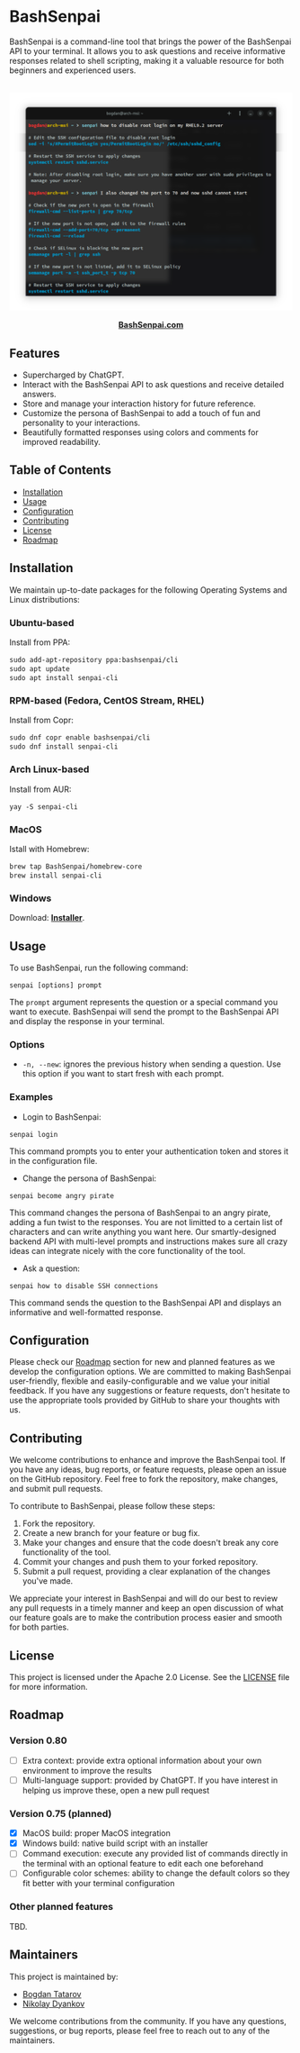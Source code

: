 # BashSenpai

BashSenpai is a command-line tool that brings the power of the BashSenpai API to your terminal. It allows you to ask questions and receive informative responses related to shell scripting, making it a valuable resource for both beginners and experienced users.

<div align="center">
    <br>
    <img src="media/screenshot.png" alt="Example usage of the BashSenpai command-line interface" title="BashSenpai in action">
</div>
<p align="center">
    <a href="https://bashsenpai.com/"><b>BashSenpai.com</b></a>
</p>


## Features

- Supercharged by ChatGPT.
- Interact with the BashSenpai API to ask questions and receive detailed answers.
- Store and manage your interaction history for future reference.
- Customize the persona of BashSenpai to add a touch of fun and personality to your interactions.
- Beautifully formatted responses using colors and comments for improved readability.

## Table of Contents

- [Installation](#installation)
- [Usage](#usage)
- [Configuration](#configuration)
- [Contributing](#contributing)
- [License](#license)
- [Roadmap](#roadmap)

## Installation

We maintain up-to-date packages for the following Operating Systems and Linux distributions:

### Ubuntu-based

Install from PPA:

```shell
sudo add-apt-repository ppa:bashsenpai/cli
sudo apt update
sudo apt install senpai-cli
```

### RPM-based (Fedora, CentOS Stream, RHEL)

Install from Copr:

```shell
sudo dnf copr enable bashsenpai/cli
sudo dnf install senpai-cli
```

### Arch Linux-based

Install from AUR:

```shell
yay -S senpai-cli
```

### MacOS

Istall with Homebrew:

```shell
brew tap BashSenpai/homebrew-core
brew install senpai-cli
```

### Windows

Download: **[Installer](https://github.com/BashSenpai/cli/releases/download/v0.72b/BashSenpaiSetup.exe)**.

## Usage

To use BashSenpai, run the following command:

```shell
senpai [options] prompt
```

The `prompt` argument represents the question or a special command you want to execute. BashSenpai will send the prompt to the BashSenpai API and display the response in your terminal.

### Options

* `-n, --new`: ignores the previous history when sending a question. Use this option if you want to start fresh with each prompt.

### Examples

* Login to BashSenpai:

```shell
senpai login
```

This command prompts you to enter your authentication token and stores it in the configuration file.

* Change the persona of BashSenpai:

```shell
senpai become angry pirate
```

This command changes the persona of BashSenpai to an angry pirate, adding a fun twist to the responses. You are not limitted to a certain list of characters and can write anything you want here. Our smartly-designed backend API with multi-level prompts and instructions makes sure all crazy ideas can integrate nicely with the core functionality of the tool.

* Ask a question:

```shell
senpai how to disable SSH connections
```

This command sends the question to the BashSenpai API and displays an informative and well-formatted response.

## Configuration

Please check our [Roadmap](#roadmap) section for new and planned features as we develop the configuration options. We are committed to making BashSenpai user-friendly, flexible and easily-configurable and we value your initial feedback. If you have any suggestions or feature requests, don't hesitate to use the appropriate tools provided by GitHub to share your thoughts with us.

## Contributing

We welcome contributions to enhance and improve the BashSenpai tool. If you have any ideas, bug reports, or feature requests, please open an issue on the GitHub repository. Feel free to fork the repository, make changes, and submit pull requests.

To contribute to BashSenpai, please follow these steps:

1. Fork the repository.
2. Create a new branch for your feature or bug fix.
3. Make your changes and ensure that the code doesn't break any core functionality of the tool.
4. Commit your changes and push them to your forked repository.
5. Submit a pull request, providing a clear explanation of the changes you've made.

We appreciate your interest in BashSenpai and will do our best to review any pull requests in a timely manner and keep an open discussion of what our feature goals are to make the contribution process easier and smooth for both parties.

## License

This project is licensed under the Apache 2.0 License. See the [LICENSE](LICENSE) file for more information.

## Roadmap

### Version 0.80

- [ ] Extra context: provide extra optional information about your own environment to improve the results
- [ ] Multi-language support: provided by ChatGPT. If you have interest in helping us improve these, open a new pull request

### Version 0.75 (planned)

- [x] MacOS build: proper MacOS integration
- [x] Windows build: native build script with an installer
- [ ] Command execution: execute any provided list of commands directly in the terminal with an optional feature to edit each one beforehand
- [ ] Configurable color schemes: ability to change the default colors so they fit better with your terminal configuration

### Other planned features

TBD.

## Maintainers

This project is maintained by:

- [Bogdan Tatarov](https://github.com/btatarov)
- [Nikolay Dyankov](https://github.com/nikolaydyankov)

We welcome contributions from the community. If you have any questions, suggestions, or bug reports, please feel free to reach out to any of the maintainers.
